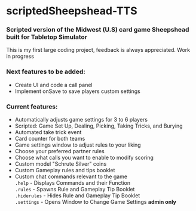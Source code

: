 # scriptedSheepshead-TTS  
### Scripted version of the Midwest (U.S) card game Sheepshead built for Tabletop Simulator  

This is my first large coding project, feedback is always appreciated. Work in progress  

### Next features to be added:  
* Create UI and code a call panel
* Implement onSave to save players custom settings 

### Current features:  
* Automatically adjusts game settings for 3 to 6 players  
* Scripted: Game Set Up, Dealing, Picking, Taking Tricks, and Burying
* Automated take trick event  
* Card counter for both teams  
* Game settings window to adjust rules to your liking
* Choose your preferred partner rules
* Choose what calls you want to enable to modify scoring
* Custom model "Schrute Silver" coins  
* Custom Gameplay rules and tips booklet  
* Custom chat commands relevant to the game  
`.help` - Displays Commands and their Function  
`.rules` - Spawns Rule and Gameplay Tip Booklet  
`.hiderules` - Hides Rule and Gameplay Tip Booklet  
`.settings` - Opens Window to Change Game Settings **admin only** 

